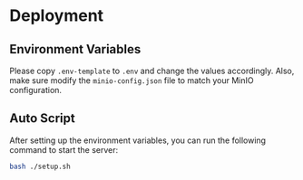# Deployment

## Environment Variables

Please copy `.env-template` to `.env` and change the values accordingly.
Also, make sure modify the `minio-config.json` file to match your MinIO configuration.

## Auto Script

After setting up the environment variables, you can run the following command to start the server:

```bash
bash ./setup.sh
```